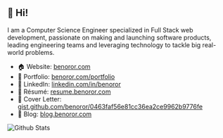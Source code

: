 <!--<p align="center">
  <a href="https://benoror.com/">
    <img alt="Ben Orozco" src="https://avatars2.githubusercontent.com/u/119117?s=460&u=90226a2b669f648db10bcfcdea19a71b3bf667bb&v=4" width="60" style="border-radius: 60px;" />
  </a>
</p>
<h1 align="center">
  Ben Orozco
</h1>-->

## 👋 Hi!

I am a Computer Science Engineer specialized in Full Stack web development, passionate on making and launching software products, leading engineering teams and leveraging technology to tackle big real-world problems.

- 🏠 Website: [benoror.com](https://benoror.com)
- 🚧 Portfolio: [benoror.com/portfolio](https://benoror.com/portfolio)
- 💼 LinkedIn: [linkedin.com/in/benoror](https://www.linkedin.com/in/benoror/)
- 📑 Résumé: [resume.benoror.com](http://resume.benoror.com/)
- 📃 Cover Letter: [gist.github.com/benoror/0463faf56e81cc36ea2ce9962b9776fe](https://gist.github.com/benoror/0463faf56e81cc36ea2ce9962b9776fe)
- 💭 Blog: [blog.benoror.com](http://blog.benoror.com/)

![Github Stats](https://github-readme-stats.vercel.app/api?username=benoror&count_private=true&show_icons=true&theme=nord)
